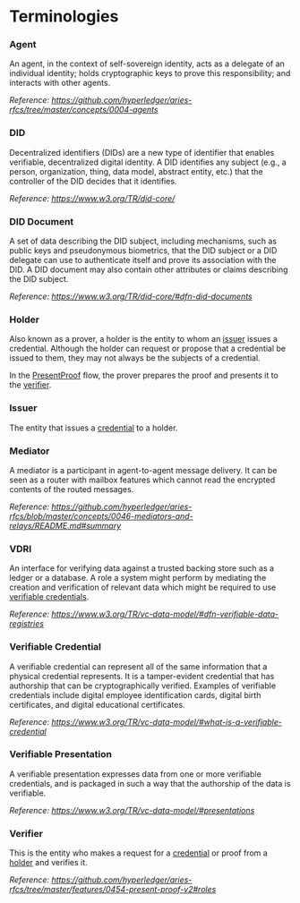 # Terminologies

### Agent

An agent, in the context of self-sovereign identity, acts as a delegate of an individual identity; holds cryptographic keys to prove this responsibility; and interacts with other agents.

_Reference: https://github.com/hyperledger/aries-rfcs/tree/master/concepts/0004-agents_

### DID

Decentralized identifiers (DIDs) are a new type of identifier that enables verifiable, decentralized digital identity.
A DID identifies any subject (e.g., a person, organization, thing, data model, abstract entity, etc.) that the controller of the DID decides that it identifies.

_Reference: https://www.w3.org/TR/did-core/_

### DID Document

A set of data describing the DID subject, including mechanisms, such as public keys and pseudonymous biometrics, that the DID subject or a DID delegate can use to authenticate itself and prove its association with the DID.
A DID document may also contain other attributes or claims describing the DID subject.

_Reference: https://www.w3.org/TR/did-core/#dfn-did-documents_

### Holder

Also known as a prover, a holder is the entity to whom an [issuer](#issuer) issues a credential. Although the holder can request or propose that a credential be issued to them, they may not always be the subjects of a credential. 

In the [PresentProof](./00_what_is_hl_aries.md#8-presentproof-protocol) flow, the prover prepares the proof and presents it to the [verifier](#verifier).

### Issuer
The entity that issues a [credential](#verifiable-credential) to a holder.

### Mediator

A mediator is a participant in agent-to-agent message delivery. It can be seen as a router with mailbox features which cannot read the encrypted contents of the routed messages.

_Reference: https://github.com/hyperledger/aries-rfcs/blob/master/concepts/0046-mediators-and-relays/README.md#summary_

### VDRI

An interface for verifying data against a trusted backing store such as a ledger or a database. A role a system might perform by mediating the creation and verification of relevant data which might be required to use [verifiable credentials](#verifiable-credential).

_Reference: https://www.w3.org/TR/vc-data-model/#dfn-verifiable-data-registries_

### Verifiable Credential

A verifiable credential can represent all of the same information that a physical credential represents. It is a tamper-evident credential that has authorship that can be cryptographically verified.
Examples of verifiable credentials include digital employee identification cards, digital birth certificates, and digital educational certificates.

_Reference: https://www.w3.org/TR/vc-data-model/#what-is-a-verifiable-credential_

### Verifiable Presentation

A verifiable presentation expresses data from one or more verifiable credentials, and is packaged in such a way that the authorship of the data is verifiable.

_Reference: https://www.w3.org/TR/vc-data-model/#presentations_

### Verifier

This is the entity who makes a request for a [credential](#verifiable-credential) or proof from a [holder](#holder) and verifies it.

_Reference: https://github.com/hyperledger/aries-rfcs/tree/master/features/0454-present-proof-v2#roles_
